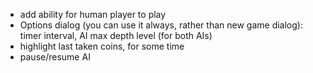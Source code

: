 
- add ability for human player to play
- Options dialog (you can use it always, rather than new game dialog): timer interval,
AI max depth level (for both AIs)
- highlight last taken coins, for some time
- pause/resume AI
